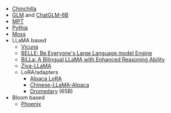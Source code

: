 

- [Chinchilla](https://arxiv.org/pdf/2203.15556.pdf)
- [GLM](https://github.com/THUDM/GLM) and [ChatGLM-6B](https://github.com/THUDM/ChatGLM-6B)
- [MPT](https://github.com/mosaicml/llm-foundry)
- [Pythia](https://github.com/EleutherAI/pythia)
- [Moss](https://github.com/OpenLMLab/MOSS)
- LLaMA based
  - [Vicuna](https://lmsys.org/blog/2023-03-30-vicuna/)
  - [BELLE: Be Everyone's Large Language model Engine](https://github.com/LianjiaTech/BELLE)
  - [BiLLa: A Bilingual LLaMA with Enhanced Reasoning Ability](https://github.com/Neutralzz/BiLLa)
  - [Ziya-LLaMA](https://github.com/IDEA-CCNL/Fengshenbang-LM/)
  - LoRA/adapters
    - [Alpaca LoRA](https://github.com/tloen/alpaca-lora)
    - [Chinese-LLaMA-Alpaca](https://github.com/ymcui/Chinese-LLaMA-Alpaca)
    - [Dromedary](https://github.com/IBM/Dromedary) (65B)
- Bloom based
  - [Phoenix](https://github.com/FreedomIntelligence/LLMZoo) 
